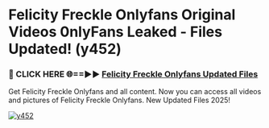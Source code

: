 # Felicity Freckle Onlyfans Original Videos 0nlyFans Leaked - Files Updated! (y452)

<h3>🔴 CLICK HERE 🌐==►► <a href="https://tinyurl.com/ehrbuxhb" rel="nofollow">Felicity Freckle Onlyfans Updated Files</a></h3>

Get Felicity Freckle Onlyfans and all content. Now you can access all videos and pictures of Felicity Freckle Onlyfans. New Updated Files 2025!

[![y452](https://i.imgur.com/lVYEuWS.gif)](https://tinyurl.com/ehrbuxhb)
